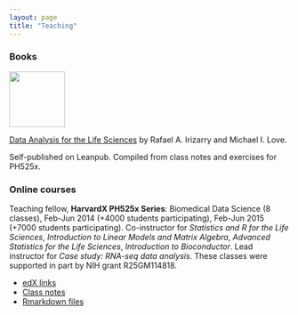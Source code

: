 ```yaml
---
layout: page
title: "Teaching"
---
```


### Books

[<img width="100" src="https://s3.amazonaws.com/titlepages.leanpub.com/dataanalysisforthelifesciences/large?1443014076">](https://leanpub.com/dataanalysisforthelifesciences/)

[Data Analysis for the Life Sciences](https://leanpub.com/dataanalysisforthelifesciences/)
by Rafael A. Irizarry and Michael I. Love.

Self-published on Leanpub. Compiled from class notes and exercises for PH525x. 

### Online courses

Teaching fellow, **HarvardX PH525x Series**: Biomedical Data Science
(8 classes), Feb-Jun 2014 (+4000 students participating), Feb-Jun 2015 (+7000 students
participating).
Co-instructor for
*Statistics and R for the Life Sciences*,
*Introduction to Linear Models and Matrix Algebra*,
*Advanced Statistics for the Life Sciences*,
*Introduction to Bioconductor*.
Lead instructor for *Case study: RNA-seq data analysis*.
These classes were supported in part by NIH grant R25GM114818.

* [edX links](http://genomicsclass.github.io/book/pages/classes.html) 
* [Class notes](http://genomicsclass.github.io/book/)
* [Rmarkdown files](https://github.com/genomicsclass/labs)


